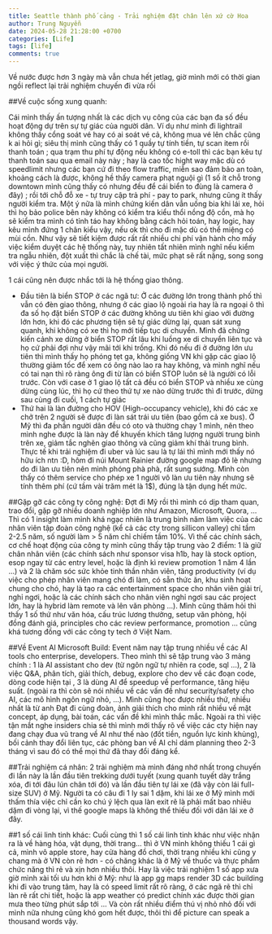 ```yaml
---
title: Seattle thành phố cảng - Trải nghiệm đặt chân lên xứ cờ Hoa
author: Trung Nguyễn
date: 2024-05-28 21:28:00 +0700
categories: [Life]
tags: [life]
comments: true
---
```


Về nước được hơn 3 ngày mà vẫn chưa hết jetlag, giờ mình mới có thời gian ngồi reflect lại trải nghiệm chuyến đi vừa rồi

##Về cuộc sống xung quanh: 

Cái mình thấy ấn tượng nhất là các dịch vụ công của các bạn đa số đều hoạt động dự trên sự tự giác của người dân. Ví dụ như mình đi lightrail không thấy cổng soát vé hay có ai soát vé cả, không mua vé lên chắc cũng k ai hỏi gì; siêu thị mình cũng thấy có 1 quầy tự tính tiền, tự scan item rồi thanh toán ; qua trạm thu phí tự động nếu không có e-toll thì các bạn kêu tự thanh toán sau qua email này này ; hay là cao tốc hight way mặc dù có speedlimit nhưng các bạn cứ đi theo flow traffic, miễn sao đảm bảo an toàn, khoảng cách là được, không hề thấy camera phạt nguội gì (1 số ít chỗ trong downtown mình cũng thấy có nhưng đều để cái biển to đùng là camera ở đây) ; rồi tới chỗ đỗ xe - tự truy cập trả phí - pay to park, nhưng cũng ít thấy người kiểm tra. Một ý nữa là mình chứng kiến dân vẫn uống bia khi lái xe, hỏi thì họ bảo police bên này không có kiểm tra kiểu thổi nồng độ cồn, mà họ sẽ kiểm tra mình có tỉnh táo hay không bằng cách hỏi toán, hay logic, hay kêu mình đứng 1 chân kiểu vậy, nếu ok thì cho đi mặc dù có thể miệng có mùi cồn. Như vậy sẽ tiết kiệm được rất rất nhiều chi phí vận hành cho mấy việc kiểm duyệt các hệ thống này, tuy nhiên tất nhiên mình nghĩ nếu kiểm tra ngẫu nhiên, đột xuất thì chắc là chế tài, mức phạt sẽ rất nặng, song song với việc ý thức của mọi người.

1 cái cũng nên được nhắc tới là hệ thống giao thông. 
- Đầu tiên là biển STOP ở các ngã tư: Ở các đường lớn trong thành phố thì vẫn có đèn giao thông, nhưng ở các giao lộ ngoài rìa hay là ra ngoại ô thì đa số họ đặt biển STOP ở các đường không ưu tiên khi giao với đường lớn hơn, khi đó các phương tiện sẽ tự giác dừng lại, quan sát xung quanh, khi không có xe thì họ mới tiếp tục di chuyển. Mình đã chứng kiến cảnh xe dừng ở biển STOP rất lâu khi luồng xe di chuyển liên tục và họ cứ phải đợi như vậy mãi tới khi trống. Khi đó nếu đi ở đường lớn ưu tiên thì mình thấy họ phóng tẹt ga, không giống VN khi gặp các giao lộ thường giảm tốc để xem có ông nào lao ra hay không, và mình nghĩ nếu có tai nạn thì rõ ràng ông đi từ làn có biển STOP luôn sẽ là người có lỗi trước. Còn với case ở 1 giao lộ tất cả đều có biển STOP và nhiều xe cùng dừng cùng lúc, thì họ cứ theo thứ tự xe nào dừng trước thì đi trước, dừng sau cùng đi cuối, 1 cách tự giác
- Thứ hai là làn đường cho HOV (High-occupancy vehicle), khi đó các xe chở trên 2 người sẽ được đi làn sát trái ưu tiên (bao gồm cả xe bus). Ở Mỹ thì đa phần người dân đều có oto và thường chạy 1 mình, nên theo mình nghe được là làn này để khuyến khích tăng lượng người trung bình trên xe, giảm tắc nghẽn giao thông và cũng giảm khí thải trung bình. Thực tế khi trải nghiệm đi uber và lúc sau là tự lái thì mình mới thấy nó hữu ích ntn :D, hôm đi núi Mount Rainier đường google map đỏ lè nhưng do đi làn ưu tiên nên mình phóng phà phà, rất sung sướng. Mình còn thấy có thêm service cho phép xe 1 người vô làn ưu tiên này nhưng sẽ tính thêm phí (cứ tầm vài trăm mét là 1$), đúng là tận dụng hết mức.

##Gặp gỡ các công ty công nghệ:
Đợt đi Mỹ rồi thì mình có dịp tham quan, trao đổi, gặp gỡ nhiều doanh nghiệp lớn như Amazon, Microsoft, Quora, ... Thì có 1 insight làm mình khá ngạc nhiên là trung bình năm làm việc của các nhân viên tập đoàn công nghệ (kể cả các cty trong sillicon valley) chỉ tầm 2-2.5 năm, số người làm > 5 năm chỉ chiếm tầm 10%. Vì thế các chính sách, cơ chế hoạt động của công ty mình cũng thấy tập trung vào 2 điểm: 1 là giữ chân nhân viên (các chính sách như sponsor visa h1b, hay là stock option, esop ngay từ các entry level, hoặc là định kì review promotion 1 năm 4 lần ...) và 2 là chăm sóc sức khỏe tinh thần nhân viên, tăng productivity (ví dụ việc cho phép nhân viên mang chó đi làm, có sẵn thức ăn, khu sinh hoạt chung cho chó, hay là tạo ra các entertainment space cho nhân viên giải trí, nghỉ ngơi, hoặc là các chính sách cho nhân viên nghỉ ngơi sau các project lớn, hay là hybrid làm remote và lên văn phòng ...). Mình cũng thăm hỏi thì thấy 1 số thứ như văn hóa, cấu trúc lương thưởng, setup văn phòng, hội đồng đánh giá, principles cho các review performance, promotion ... cũng khá tương đồng với các công ty tech ở Việt Nam.

##Về Event AI Microsoft Build:
Event năm nay tập trung nhiều về các AI tools cho enterprise, developers. Theo mình thì sẽ tập trung vào 3 mảng chính : 1 là AI assistant cho dev (từ ngôn ngữ tự nhiên ra code, sql ...), 2 là việc Q&A, phân tích, giải thích, debug, explore cho dev về các đoạn code, dòng code hiện tại , 3 là dùng AI để speedup về performance, tăng hiệu suất. (ngoài ra thì còn sẽ nói nhiều về các vấn đề như security/safety cho AI, các mô hình ngôn ngữ nhỏ, ...). Mình cũng học được nhiều thứ, nhiều nhất là từ anh Đạt đi cùng đoàn, ảnh giải thích cho mình rất nhiều về mặt concept, áp dụng, bài toán, các vấn đề khi mình thắc mắc. Ngoài ra thì việc tận mắt nghe insiders chia sẻ thì mình mới thấy rõ về việc các cty hiện nay đang chạy đua vũ trang về AI như thế nào (đốt tiền, nguồn lực kinh khủng), bối cảnh thay đổi liên tục, các phòng ban về AI chỉ dám planning theo 2-3 tháng vì sau đó có thể mọi thứ đã thay đổi đáng kể.

##Trải nghiệm cá nhân:
2 trải nghiệm mà mình đáng nhớ nhất trong chuyến đi lần này là lần đầu tiên trekking dưới tuyết (xung quanh tuyết dày trắng xóa, đi tới đâu lún chân tới đó) và lần đầu tiên tự lái xe (đã vậy còn lái full-size SUV) ở Mỹ. Người ta có câu đi 1 ly sai 1 dặm, khi lái xe ở Mỹ mình mới thấm thía việc chỉ cần ko chú ý lệch qua làn exit rẽ là phải mất bao nhiêu dặm đi vòng lại, vì thế google maps là không thể thiếu đối với dân lái xe ở đây.

##1 số cái linh tinh khác:
Cuối cùng thì 1 số cái linh tinh khác như việc nhận ra là về hàng hóa, vật dụng, thời trang... thì ở VN mình không thiếu 1 cái gì cả, mình vô apple store, hay cửa hàng đồ chơi, thời trang nhiều khi cũng y chang mà ở VN còn rẻ hơn - có chăng khác là ở Mỹ về thuốc và thực phẩm chức năng thì rẻ và xịn hơn nhiều thôi. Hay là việc trải nghiệm 1 số app xưa giờ mình xài tối ưu hơn khi ở Mỹ: như là app gg maps render 3D các building khi đi vào trung tâm, hay là có speed limit rất rõ ràng, ở các ngã rẽ thì chỉ làn rẽ rất chi tiết, hoặc là app weather có predict chính xác được thời gian mưa theo từng phút sắp tới ... Và còn rất nhiều điểm thú vị nhỏ nhỏ đối với mình nữa nhưng cũng khó gom hết được, thôi thì để picture can speak a thousand words vậy.